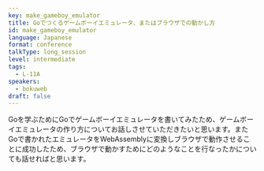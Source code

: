 ```yaml
---
key: make_gameboy_emulator
title: Goでつくるゲームボーイエミュレータ、またはブラウザでの動かし方
id: make_gameboy_emulator
language: Japanese
format: conference
talkType: long_session
level: intermediate
tags:
  - L-11A
speakers:
  - bokuweb
draft: false
---
```

Goを学ぶためにGoでゲームボーイエミュレータを書いてみたため、ゲームボーイエミュレータの作り方についてお話しさせていただきたいと思います。またGoで書かれたエミュレータをWebAssemblyに変換しブラウザで動作させることに成功したため、ブラウザで動かすためにどのようなことを行なったかについても話せればと思います。

